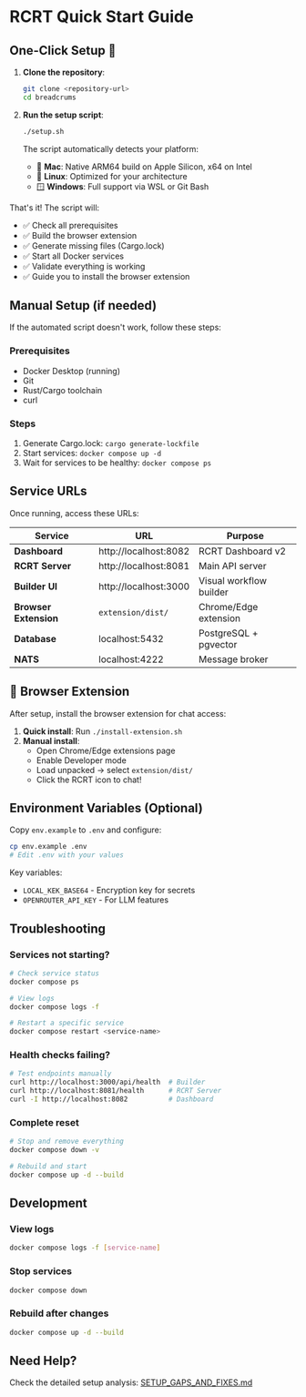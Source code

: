 # RCRT Quick Start Guide

## One-Click Setup 🚀

1. **Clone the repository**:
   ```bash
   git clone <repository-url>
   cd breadcrums
   ```

2. **Run the setup script**:
   ```bash
   ./setup.sh
   ```
   
   The script automatically detects your platform:
   - 🍎 **Mac**: Native ARM64 build on Apple Silicon, x64 on Intel
   - 🐧 **Linux**: Optimized for your architecture
   - 🪟 **Windows**: Full support via WSL or Git Bash

That's it! The script will:
- ✅ Check all prerequisites
- ✅ Build the browser extension
- ✅ Generate missing files (Cargo.lock)
- ✅ Start all Docker services
- ✅ Validate everything is working
- ✅ Guide you to install the browser extension

## Manual Setup (if needed)

If the automated script doesn't work, follow these steps:

### Prerequisites
- Docker Desktop (running)
- Git
- Rust/Cargo toolchain
- curl

### Steps
1. Generate Cargo.lock: `cargo generate-lockfile`
2. Start services: `docker compose up -d`
3. Wait for services to be healthy: `docker compose ps`

## Service URLs

Once running, access these URLs:

| Service | URL | Purpose |
|---------|-----|---------|
| **Dashboard** | http://localhost:8082 | RCRT Dashboard v2 |
| **RCRT Server** | http://localhost:8081 | Main API server |
| **Builder UI** | http://localhost:3000 | Visual workflow builder |
| **Browser Extension** | `extension/dist/` | Chrome/Edge extension |
| **Database** | localhost:5432 | PostgreSQL + pgvector |
| **NATS** | localhost:4222 | Message broker |

## 🧩 Browser Extension

After setup, install the browser extension for chat access:

1. **Quick install**: Run `./install-extension.sh`
2. **Manual install**:
   - Open Chrome/Edge extensions page
   - Enable Developer mode
   - Load unpacked → select `extension/dist/`
   - Click the RCRT icon to chat!

## Environment Variables (Optional)

Copy `env.example` to `.env` and configure:

```bash
cp env.example .env
# Edit .env with your values
```

Key variables:
- `LOCAL_KEK_BASE64` - Encryption key for secrets
- `OPENROUTER_API_KEY` - For LLM features

## Troubleshooting

### Services not starting?
```bash
# Check service status
docker compose ps

# View logs
docker compose logs -f

# Restart a specific service
docker compose restart <service-name>
```

### Health checks failing?
```bash
# Test endpoints manually
curl http://localhost:3000/api/health  # Builder
curl http://localhost:8081/health      # RCRT Server
curl -I http://localhost:8082          # Dashboard
```

### Complete reset
```bash
# Stop and remove everything
docker compose down -v

# Rebuild and start
docker compose up -d --build
```

## Development

### View logs
```bash
docker compose logs -f [service-name]
```

### Stop services
```bash
docker compose down
```

### Rebuild after changes
```bash
docker compose up -d --build
```

## Need Help?

Check the detailed setup analysis: [SETUP_GAPS_AND_FIXES.md](./SETUP_GAPS_AND_FIXES.md)
